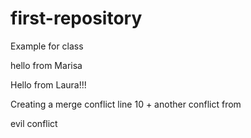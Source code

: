 # first-repository
Example for class

hello from Marisa


Hello from Laura!!!


Creating a merge conflict line 10 + another conflict from 



evil conflict

